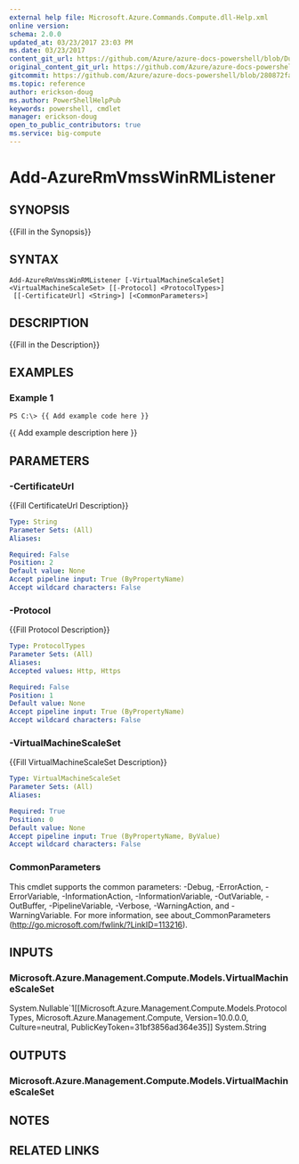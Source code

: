 ```yaml
---
external help file: Microsoft.Azure.Commands.Compute.dll-Help.xml
online version:
schema: 2.0.0
updated_at: 03/23/2017 23:03 PM
ms.date: 03/23/2017
content_git_url: https://github.com/Azure/azure-docs-powershell/blob/DuncanmaMSFT-patch-1/azureps-cmdlets-docs/ResourceManager/AzureRM.Compute/v1.2.2.3/Add-AzureRmVmssWinRMListener.md
original_content_git_url: https://github.com/Azure/azure-docs-powershell/blob/DuncanmaMSFT-patch-1/azureps-cmdlets-docs/ResourceManager/AzureRM.Compute/v1.2.2.3/Add-AzureRmVmssWinRMListener.md
gitcommit: https://github.com/Azure/azure-docs-powershell/blob/280872fa529e03be2466fa2252957a2060a9dfe4
ms.topic: reference
author: erickson-doug
ms.author: PowerShellHelpPub
keywords: powershell, cmdlet
manager: erickson-doug
open_to_public_contributors: true
ms.service: big-compute
---
```


# Add-AzureRmVmssWinRMListener

## SYNOPSIS
{{Fill in the Synopsis}}

## SYNTAX

```
Add-AzureRmVmssWinRMListener [-VirtualMachineScaleSet] <VirtualMachineScaleSet> [[-Protocol] <ProtocolTypes>]
 [[-CertificateUrl] <String>] [<CommonParameters>]
```

## DESCRIPTION
{{Fill in the Description}}

## EXAMPLES

### Example 1
```
PS C:\> {{ Add example code here }}
```

{{ Add example description here }}

## PARAMETERS

### -CertificateUrl
{{Fill CertificateUrl Description}}

```yaml
Type: String
Parameter Sets: (All)
Aliases: 

Required: False
Position: 2
Default value: None
Accept pipeline input: True (ByPropertyName)
Accept wildcard characters: False
```

### -Protocol
{{Fill Protocol Description}}

```yaml
Type: ProtocolTypes
Parameter Sets: (All)
Aliases: 
Accepted values: Http, Https

Required: False
Position: 1
Default value: None
Accept pipeline input: True (ByPropertyName)
Accept wildcard characters: False
```

### -VirtualMachineScaleSet
{{Fill VirtualMachineScaleSet Description}}

```yaml
Type: VirtualMachineScaleSet
Parameter Sets: (All)
Aliases: 

Required: True
Position: 0
Default value: None
Accept pipeline input: True (ByPropertyName, ByValue)
Accept wildcard characters: False
```

### CommonParameters
This cmdlet supports the common parameters: -Debug, -ErrorAction, -ErrorVariable, -InformationAction, -InformationVariable, -OutVariable, -OutBuffer, -PipelineVariable, -Verbose, -WarningAction, and -WarningVariable. For more information, see about_CommonParameters (http://go.microsoft.com/fwlink/?LinkID=113216).

## INPUTS

### Microsoft.Azure.Management.Compute.Models.VirtualMachineScaleSet
System.Nullable`1[[Microsoft.Azure.Management.Compute.Models.ProtocolTypes, Microsoft.Azure.Management.Compute, Version=10.0.0.0, Culture=neutral, PublicKeyToken=31bf3856ad364e35]]
System.String

## OUTPUTS

### Microsoft.Azure.Management.Compute.Models.VirtualMachineScaleSet

## NOTES

## RELATED LINKS

